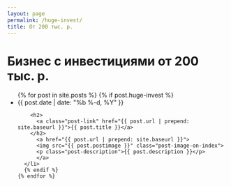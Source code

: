 ```yaml
---
layout: page
permalink: /huge-invest/
title: От 200 тыс. р.
---
```


<div class="home">

  <h1 class="page-heading">Бизнес с инвестициями от 200 тыс. р.</h1>

  <ul class="post-list">
    {% for post in site.posts %}
      {% if post.huge-invest %}
      <li>
        <span class="post-meta">{{ post.date | date: "%b %-d, %Y" }}</span>

        <h2>
          <a class="post-link" href="{{ post.url | prepend: site.baseurl }}">{{ post.title }}</a>
        </h2>
          <a href="{{ post.url | prepend: site.baseurl }}">
          <img src="{{ post.postimage }}" class="post-image-on-index">
          <p class="post-description">{{ post.description }}</p>
          </a>
      </li>
      {% endif %}
    {% endfor %}
  </ul>

  

</div>

